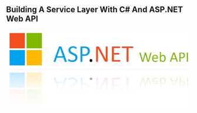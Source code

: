 <!-- .element: class="text-center" -->
## Building A Service Layer With C# And ASP.NET Web API 
<!-- .element: style="text-transform: inherit" -->

![logo](../img/asp-net-logo.png)
